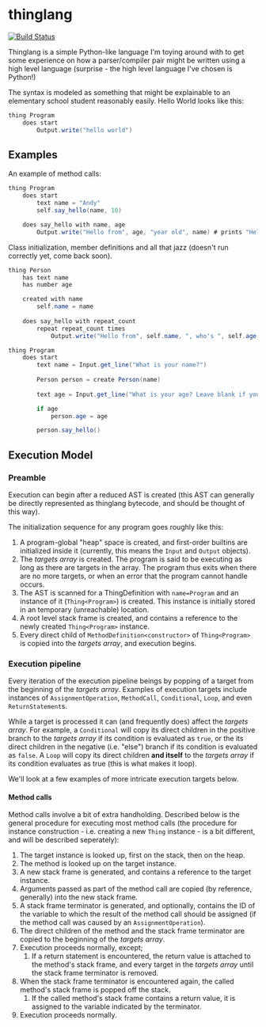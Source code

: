 # thinglang
[![Build Status](https://travis-ci.org/ytanay/thinglang.svg?branch=master)](https://travis-ci.org/ytanay/thinglang)

Thinglang is a simple Python-like language I'm toying around with to get some experience on how a parser/compiler pair might be written using a high level language (surprise - the high level language I've chosen is Python!)

The syntax is modeled as something that might be explainable to an elementary school student reasonably easily. Hello World looks like this:
```cs
thing Program
    does start
        Output.write("hello world")
```

## Examples
An example of method calls:
```cs
thing Program
    does start
        text name = "Andy"
        self.say_hello(name, 10)

    does say_hello with name, age
        Output.write("Hello from", age, "year old", name) # prints "Hello from 10 year old Andy"
```

Class initialization, member definitions and all that jazz (doesn't run correctly yet, come back soon).
```cs
thing Person
    has text name
    has number age

    created with name
        self.name = name
        
    does say_hello with repeat_count
        repeat repeat_count times
            Output.write("Hello from", self.name, ", who's ", self.age or "unknown", " years old and is always excited to get some coding done.")

thing Program
    does start
        text name = Input.get_line("What is your name?")
        
        Person person = create Person(name)
        
        text age = Input.get_line("What is your age? Leave blank if you prefer not to answer.")

        if age
            person.age = age

        person.say_hello()
```

## Execution Model

### Preamble
Execution can begin after a reduced AST is created (this AST can generally be directly represented as thinglang bytecode, and should be thought of this way).

The initialization sequence for any program goes roughly like this:
1. A program-global "heap" space is created, and first-order builtins are initialized inside it (currently, this means the `Input` and `Output` objects).
2. The *targets array* is created. The program is said to be executing as long as there are targets in the array. The program thus exits when there are no more targets, or when an error that the program cannot handle occurs.
3. The AST is scanned for a ThingDefinition with `name=Program` and an instance of it (`Thing<Program>`) is created. This instance is initially stored in an temporary (unreachable) location.
4. A root level stack frame is created, and contains a reference to the newly created `Thing<Program>` instance.
5. Every direct child of `MethodDefinition<constructor>` of `Thing<Program>` is copied into the *targets array*, and execution begins.

### Execution pipeline
Every iteration of the execution pipeline beings by popping of a target from the beginning of the *targets array*. Examples of execution targets include instances of `AssignmentOperation`, `MethodCall`, `Conditional`, `Loop`, and even `ReturnStatement`s.

While a target is processed it can (and frequently does) affect the *targets array*. For example, a `Conditional` will copy its direct children in the positive branch to the *targets array* if its condition is evaluated as `true`, or the its direct children in the negative (i.e. "else") branch if its condition is evaluated as `false`. A `Loop` will copy its direct children **and itself** to the *targets array* if its condition evaluates as true (this is what makes it loop).

We'll look at a few examples of more intricate execution targets below.

#### Method calls
Method calls involve a bit of extra handholding. Described below is the general procedure for executing most method calls (the procedure for instance construction - i.e. creating a new `Thing` instance - is a bit different, and will be described seperately):

1. The target instance is looked up, first on the stack, then on the heap.
2. The method is looked up on the target instance.
3. A new stack frame is generated, and contains a reference to the target instance.
4. Arguments passed as part of the method call are copied (by reference, generally) into the new stack frame.
5. A stack frame terminator is generated, and optionally, contains the ID of the variable to which the result of the method call should be assigned (if the method call was caused by an `AssignmentOperation`).
6. The direct children of the method and the stack frame terminator are copied to the beginning of the *targets array*.
7. Execution proceeds normally, except;
    1. If a return statement is encountered, the return value is attached to the method's stack frame, and every target in the *targets array* until the stack frame terminator is removed.
8. When the stack frame terminator is encountered again, the called method's stack frame is popped off the stack.
    1. If the called method's stack frame contains a return value, it is assigned to the variable indicated by the terminator.
9. Execution proceeds normally.
